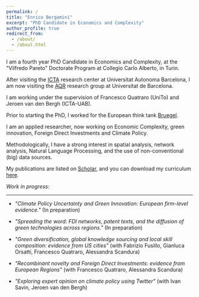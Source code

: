```yaml
---
permalink: /
title: "Enrico Bergamini"
excerpt: "PhD Candidate in Economics and Complexity"
author_profile: true
redirect_from: 
  - /about/
  - /about.html
---
```


I am a fourth year PhD Candidate in Economics and Complexity, at the "Vilfredo Pareto" Doctorate Program at Collegio Carlo Alberto, in Turin.

After visiting the [ICTA](https://www.uab.cat/icta/) research center at Universitat Autonoma Barcelona, I am now visiting the [AQR](http://www.ub.edu/aqr/index.php) research group at Universitat de Barcelona. 

I am working under the supervision of Francesco Quatraro (UniTo) and Jeroen van den Bergh (ICTA-UAB).

Prior to starting the PhD, I worked for the European think tank [Bruegel](https://bruegel.org/author/enrico-bergamini). 

I am an applied researcher, now working on Economic Complexity, green innovation, Foreign Direct Investments and Climate Policy.

Methodologically, I have a strong interest in spatial analysis, network analysis, Natural Language Processing, and the use of non-conventional (big) data sources.

My publications are listed on [Scholar](https://scholar.google.com/citations?user=qedxNoIAAAAJ&hl=en), and you can download my curriculum [here](/CV_EnricoBergamini.pdf).


_Work in progress:_

------
* _"Climate Policy Uncertainty and Green Innovation: European firm-level evidence."_ (In preparation)

* _"Spreading the word: FDI networks, patent texts, and the diffusion of green technologies across regions."_ (In preparation)

* _"Green diversification, global knowledge sourcing and local skill composition: evidence from US cities"_ (with Fabrizio Fusillo, Gianluca Orsatti, Francesco Quatraro, Alessandra Scandura)

* _"Recombinant novelty and Foreign Direct Investments: evidence from European Regions"_ (with Francesco Quatraro, Alessandra Scandura)

* _"Exploring expert opinion on climate policy using Twitter"_ (with Ivan Savin, Jeroen van den Bergh)
